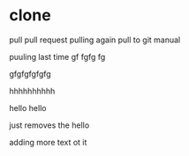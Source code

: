 # clone
pull
pull request
pulling again
pull to git manual


puuling last time
gf
fgfg
fg


gfgfgfgfgfg


hhhhhhhhhh


hello hello


just removes the hello



adding more text ot it
